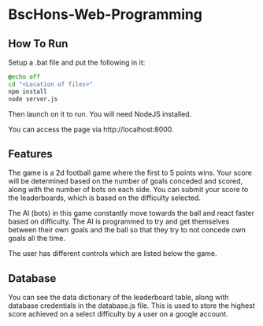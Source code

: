# BscHons-Web-Programming

## How To Run
Setup a .bat file and put the following in it:

```bat
@echo off
cd "<Location of files>"
npm install
node server.js
```

Then launch on it to run. You will need NodeJS installed.

You can access the page via http://localhost:8000.

## Features
The game is a 2d football game where the first to 5 points wins. Your score will be determined based on the number of goals conceded and scored, along with the number of bots on each side. You can submit your score to the leaderboards, which is based on the difficulty selected.

The AI (bots) in this game constantly move towards the ball and react faster based on difficulty. The AI is programmed to try and get themselves between their own goals and the ball so that they try to not concede own goals all the time.

The user has different controls which are listed below the game.

## Database
You can see the data dictionary of the leaderboard table, along with database credentials in the database.js file. This is used to store the highest score achieved on a select difficulty by a user on a google account.
 
